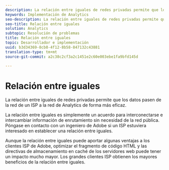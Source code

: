 ```yaml
---
description: La relación entre iguales de redes privadas permite que los datos pasen de la red de un ISP a la red de Analytics de forma más eficaz.
keywords: Implementación de Analytics
seo-description: La relación entre iguales de redes privadas permite que los datos pasen de la red de un ISP a la red de Analytics de forma más eficaz.
seo-title: Relación entre iguales
solution: Analytics
subtopic: Resolución de problemas
title: Relación entre iguales
topic: Desarrollador e implementación
uuid: b3d34369-8cb8-4f12-8b58-847132c43881
translation-type: tm+mt
source-git-commit: a2c38c2cf3a2c1451e2c60e003ebe1fa9bfd145d

---
```



# Relación entre iguales

La relación entre iguales de redes privadas permite que los datos pasen de la red de un ISP a la red de Analytics de forma más eficaz.

La relación entre iguales es simplemente un acuerdo para interconectarse e intercambiar información de enrutamiento sin necesidad de la red pública. Póngase en contacto con un ingeniero de Adobe si un ISP estuviera interesado en establecer una relación entre iguales.

Aunque la relación entre iguales puede aportar algunas ventajas a los clientes ISP de Adobe, optimizar el fragmento de código HTML y las directivas de almacenamiento en caché de los servidores web puede tener un impacto mucho mayor. Los grandes clientes ISP obtienen los mayores beneficios de la relación entre iguales.
